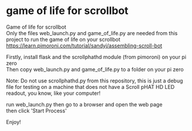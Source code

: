 # game of life for scrollbot
Game of life for scrollbot <br>
Only the files web_launch.py and game_of_life.py are needed from this project to run the game of life on your scrollbot <br>
https://learn.pimoroni.com/tutorial/sandyj/assembling-scroll-bot <br>

Firstly, install flask and the scrollphathd module (from pimoroni) on your pi zero <br>
Then copy web_launch.py and game_of_life.py to a folder on your pi zero <br>

Note: Do not use scrollphathd.py from this repository, this is just a debug file for testing on a machine that does not have a Scroll pHAT HD LED readout, you know, like your computer!

run web_launch.py then go to a browser and open the web page <br>
then click 'Start Process'

Enjoy!

